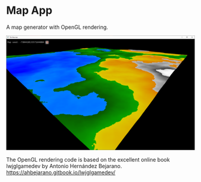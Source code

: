 
# Map App
A map generator with OpenGL rendering.

![Alt text](/res/screenshot.png?raw=true "Example map")

The OpenGL rendering code is based on the excellent online book
lwjglgamedev by Antonio Hernández Bejarano.
https://ahbejarano.gitbook.io/lwjglgamedev/
